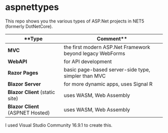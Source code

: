 # aspnettypes
This repo shows you the various types of ASP.Net projects in NET5 (formerly DotNetCore).

**Type | Comment**
----- |-----
**MVC** | the first modern ASP.Net Framework beyond legacy WebForms
**WebAPI** | for API development
**Razor Pages** | basic page-based server-side type, simpler than MVC
**Blazor Server** | for more dynamic apps, uses Signal R
**Blazor Client** (static site) | uses WASM, Web Assembly
**Blazor Client** (ASPNET Hosted) | uses WASM, Web Assembly

I used Visual Studio Community 16.9.1 to create this.
